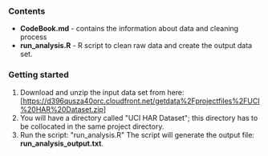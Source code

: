 ### Contents
* **CodeBook.md** - contains the information about data and cleaning process 
* **run_analysis.R** - R script to clean raw data and create the output data set.

### Getting started
1. Download and unzip the input data set from here: [https://d396qusza40orc.cloudfront.net/getdata%2Fprojectfiles%2FUCI%20HAR%20Dataset.zip]
2. You will have a directory called "UCI HAR Dataset"; this directory has to be collocated in the same project directory.
3. Run the script: "run_analysis.R"
The script will generate the output file: **run_analysis_output.txt**.
